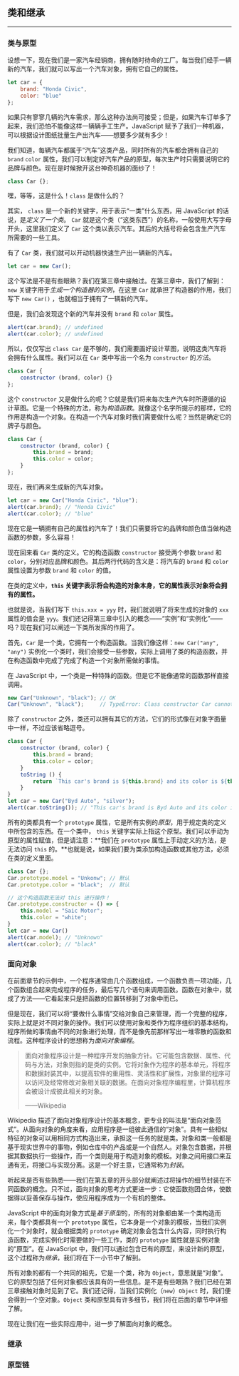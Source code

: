 ## 类和继承

---

### 类与原型

设想一下，现在我们是一家汽车经销商，拥有随时待命的工厂。每当我们经手一辆新的汽车，我们就可以写出一个汽车对象，拥有它自己的属性。

```javascript
let car = {
    brand: "Honda Civic",
    color: "blue"
};
```

如果只有寥寥几辆的汽车需求，那么这种办法尚可接受；但是，如果汽车订单多了起来，我们恐怕不能像这样一辆辆手工生产。JavaScript 赋予了我们一种机器，可以根据设计图纸批量生产出汽车——想要多少就有多少！

我们知道，每辆汽车都属于“汽车”这类产品，同时所有的汽车都会拥有自己的 `brand` `color` 属性，我们可以制定好汽车产品的原型，每次生产时只需要说明它的品牌与颜色。现在是时候掀开这台神奇机器的面纱了！

```javascript
class Car {};
```

嘿，等等，这是什么！`class` 是做什么的？

其实， `class` 是一个新的关键字，用于表示“一类”什么东西，用 JavaScript 的话说，是*定义了一个类*。 `Car` 就是这个类（“这类东西”）的名称，一般使用大写字母开头，这里我们定义了 `Car` 这个类以表示汽车。其后的大括号将会包含生产汽车所需要的一些工具。

有了 `Car` 类，我们就可以开动机器快速生产出一辆新的汽车。

```javascript
let car = new Car();
```

这个写法是不是有些眼熟？我们在第三章中接触过。在第三章中，我们了解到： `new` 关键字用于*生成一个构造器的实例*，在这里 `Car` 就承担了构造器的作用，我们写下 `new Car()` ，也就相当于拥有了一辆新的汽车。

但是，我们会发现这个新的汽车并没有 `brand` 和 `color` 属性。

```javascript
alert(car.brand); // undefined
alert(car.color); // undefined
```

所以，仅仅写出 `class Car` 是不够的，我们需要画好设计草图，说明这类汽车将会拥有什么属性。我们可以在 `Car` 类中写出一个名为 `constructor` 的*方法*。

```javascript
class Car {
    constructor (brand, color) {}
};
```

这个 `constructor` 又是做什么的呢？它就是我们将来每次生产汽车时所遵循的设计草图。它是一个特殊的方法，称为*构造函数*。就像这个名字所提示的那样，它的作用是构造一个对象。在构造一个汽车对象时我们需要做什么呢？当然是确定它的牌子与颜色。

```javascript
class Car {
    constructor (brand, color) {
        this.brand = brand;
        this.color = color;
    }
};
```

现在，我们再来生成新的汽车对象。

```javascript
let car = new Car("Honda Civic", "blue");
alert(car.brand); // "Honda Civic"
alert(car.color); // "blue"
```

现在它是一辆拥有自己的属性的汽车了！我们只需要将它的品牌和颜色值当做构造函数的参数，多么容易！

现在回来看 `Car` 类的定义。它的构造函数 `constructor` 接受两个参数 `brand` 和 `color`，分别对应品牌和颜色。其后两行代码的含义是：将汽车的 `brand` 和 `color` 属性设置为参数 `brand` 和 `color` 的值。

在类的定义中，**`this` 关键字表示将会构造的对象本身，它的属性表示对象将会拥有的属性。**

也就是说，当我们写下 `this.xxx = yyy` 时，我们就说明了将来生成的对象的 `xxx` 属性的值会是 `yyy`。我们还记得第三章中引入的概念——“实例”和“实例化”——吗？现在我们可以阐述一下类所发挥的作用了。

首先，`Car` 是一个类，它拥有一个构造函数。当我们像这样：`new Car("any", "any")` 实例化一个类时，我们会接受一些参数，实际上调用了类的构造函数，并在构造函数中完成了完成了构造一个对象所需做的事情。

在 JavaScript 中，一个类是一种特殊的函数。但是它不能像通常的函数那样直接调用。

```javascript
new Car("Unknown", "black"); // OK
Car("Unknown", "black");     // TypeError: Class constructor Car cannot be invoked without 'new'
```

除了 `constructor` 之外，类还可以拥有其它的方法，它们的形式像在对象字面量中一样，不过应该省略逗号。

```javascript
class Car {
    constructor (brand, color) {
        this.brand = brand;
        this.color = color;
    }
    toString () {
        return `This car's brand is ${this.brand} and its color is ${this.color}.`;
    }
}
let car = new Car("Byd Auto", "silver");
alert(car.toString()); // "This car's brand is Byd Auto and its color is silver."
```

所有的类都具有一个 `prototype` 属性，它是所有实例的*原型*，用于规定类的定义中所包含的东西。在一个类中， `this` 关键字实际上指这个原型。我们可以手动为原型的属性赋值，但是请注意：**我们在 `prototype` 属性上手动定义的方法，是无法访问 `this` 的。**也就是说，如果我们要为类添加构造函数或其他方法，必须在类的定义里面。

```javascript
class Car {};
Car.prototype.model = "Unkonw"; // 默认
Car.prototype.color = "black";  // 默认

// 这个构造函数无法对 this 进行操作！
Car.prototype.constructor = () => {
    this.model = "Saic Motor";
    this.color = "white";
}
let car = new Car()
alert(car.model); // "Unknown"
alert(car.color); // "black"
```





### 面向对象

在前面章节的示例中，一个程序通常由几个函数组成，一个函数负责一项功能，几个函数组合起来完成程序的任务，最后写几个语句来调用函数。函数在对象中，就成了方法——它看起来只是把函数的位置转移到了对象中而已。

但是现在，我们可以将“要做什么事情”交给对象自己来管理，而一个完整的程序，实际上就是对不同对象的操作。我们可以使用对象和类作为程序组织的基本结构，程序所做的事情由不同的对象进行处理，而不是像先前那样写出一堆零散的函数和流程。这种程序设计的思想称为*面向对象编程*。

> 面向对象程序设计是一种程序开发的抽象方针。它可能包含数据、属性、代码与方法，对象则指的是类的实例。它将对象作为程序的基本单元，将程序和数据封装其中，以提高软件的重用性、灵活性和扩展性，对象里的程序可以访问及经常修改对象相关联的数据。在面向对象程序编程里，计算机程序会被设计成彼此相关的对象。
>
> ——Wikipedia

Wikipedia 描述了面向对象程序设计的基本概念，更专业的叫法是“面向对象范式”。从面向对象的角度来看，应用程序是一组彼此通信的“对象”。具有一些相似特征的对象可以用相同方式构造出来，承担这一任务的就是类。对象和类一般都是基于现实世界中的事物，例如仓库中的产品或是一个自然人。对象包含数据，并根据其数据执行一些操作，而一个类则是用于构造对象的模板。对象之间用接口来互通有无，将接口与实现分离。这是一个好主意，它通常称为*封装*。

听起来是否有些熟悉——我们在第五章的开头部分就阐述过将操作的细节封装在不同函数的概念。只不过，面向对象的思考方式更进一步：它使函数抱团合体，使数据得以妥善保存与操作，使应用程序成为一个有机的整体。

JavaScript 中的面向对象方式是*基于原型*的，所有的对象都由某一个类构造而来，每个类都具有一个 `prototype` 属性，它本身是一个对象的模板，当我们实例化一个对象时，就会根据类的 `prototype` 确定对象会包含什么内容，同时执行构造函数，完成实例化时需要做的一些工作，类的 `prototype` 属性就是实例对象的“原型”。在 JavaScript 中，我们可以通过包含已有的原型，来设计新的原型，这个过程称为*继承*，我们将在下一小节中了解到。

所有对象的都有一个共同的祖先，它是一个类，称为 `Object`，意思就是“对象”。它的原型包括了任何对象都应该具有的一些信息。是不是有些眼熟？我们已经在第三章接触对象时见到了它。我们还记得，当我们实例化（`new`）`Object` 时，我们便会得到一个空对象。`Object` 类和原型具有许多细节，我们将在后面的章节中详细了解。

现在让我们在一些实际应用中，进一步了解面向对象的概念。





### 继承







### 原型链







